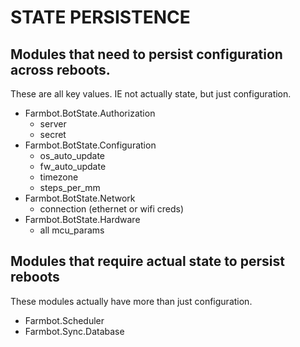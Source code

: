 # STATE PERSISTENCE
## Modules that need to persist configuration across reboots.
These are all key values. IE not actually state, but just configuration.
* Farmbot.BotState.Authorization
  * server
  * secret
* Farmbot.BotState.Configuration
  * os_auto_update
  * fw_auto_update
  * timezone
  * steps_per_mm
* Farmbot.BotState.Network
  * connection (ethernet or wifi creds)
* Farmbot.BotState.Hardware
  * all mcu_params

## Modules that require actual state to persist reboots
These modules actually have more than just configuration.
* Farmbot.Scheduler
* Farmbot.Sync.Database
